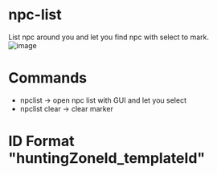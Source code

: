 # npc-list
List npc around you and let you find npc with select to mark.<br>
![image](https://user-images.githubusercontent.com/26898177/52550709-d1bf3d80-2e0b-11e9-86ca-ed277a074f63.png)
# Commands
- npclist -> open npc list with GUI and let you select
- npclist clear -> clear marker

# ID Format "huntingZoneId_templateId"
